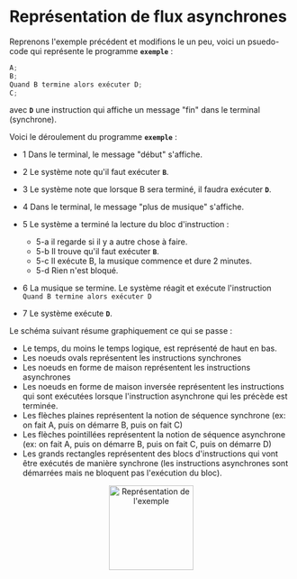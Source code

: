# Représentation de flux asynchrones

Reprenons l'exemple précédent et modifions le un peu, voici un psuedo-code qui représente le programme **`exemple`** :

```typescript
A; 
B; 
Quand B termine alors exécuter D;
C;
```

avec **`D`** une instruction qui affiche un message "fin" dans le terminal (synchrone).

Voici le déroulement du programme **`exemple`** :

* 1 Dans le terminal, le message "début" s'affiche.
* 2 Le système note qu'il faut exécuter **`B`**.
* 3 Le système note que lorsque B sera terminé, il faudra exécuter **`D`**.
* 4 Dans le terminal, le message "plus de musique" s'affiche.
* 5 Le système a terminé la lecture du bloc d'instruction :

  * 5-a il regarde si il y a autre chose à faire.
  * 5-b Il trouve qu'il faut exécuter **`B`**.
  * 5-c Il exécute B, la musique commence et dure 2 minutes.
  * 5-d Rien n'est bloqué.

* 6 La musique se termine. Le système réagit et exécute l'instruction `Quand B termine alors exécuter D`
* 7 Le système exécute **`D`**.

Le schéma suivant résume graphiquement ce qui se passe :

* Le temps, du moins le temps logique, est représenté de haut en bas.
* Les noeuds ovals représentent les instructions synchrones
* Les noeuds en forme de maison représentent les instructions asynchrones
* Les noeuds en forme de maison inversée représentent les instructions qui sont exécutées lorsque l'instruction asynchrone qui les précède est terminée.
* Les flèches plaines représentent la notion de séquence synchrone (ex: on fait A, puis on démarre B, puis on fait C)
* Les flèches pointillées représentent la notion de séquence asynchrone (ex: on fait A, puis on démarre B, puis on fait C, puis on démarre D)
* Les grands rectangles représentent des blocs d'instructions qui vont être exécutés de manière synchrone (les instructions asynchrones sont démarrées mais ne bloquent pas l'exécution du bloc).

<div style="text-align: center">
  <!--
  exemple => A; B-; C;
  QuandBtermineAlorsExecuterD => -B; D;
  -->
  <img src="assets/processus/processus.exemple.svg" alt="Représentation de l'exemple" style="width: min(100%, 150px);"/>
</div>
